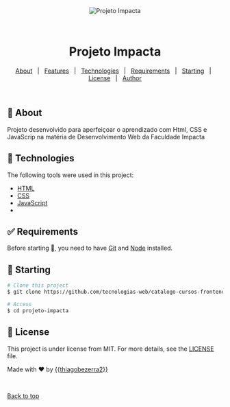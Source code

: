 <div align="center" id="top"> 
  <img src="./.github/app.gif" alt="Projeto Impacta" />

  &#xa0;

  <!-- <a href="https://projetoimpacta.netlify.app">Demo</a> -->
</div>

<h1 align="center">Projeto Impacta</h1>

<p align="center">
  
</p>

<!-- Status -->

<!-- <h4 align="center"> 
	🚧  Projeto Impacta 🚀 Under construction...  🚧
</h4> 

<hr> -->

<p align="center">
  <a href="#dart-about">About</a> &#xa0; | &#xa0; 
  <a href="#sparkles-features">Features</a> &#xa0; | &#xa0;
  <a href="#rocket-technologies">Technologies</a> &#xa0; | &#xa0;
  <a href="#white_check_mark-requirements">Requirements</a> &#xa0; | &#xa0;
  <a href="#checkered_flag-starting">Starting</a> &#xa0; | &#xa0;
  <a href="#memo-license">License</a> &#xa0; | &#xa0;
  <a href="https://github.com/{{YOUR_GITHUB_USERNAME}}" target="_blank">Author</a>
</p>

<br>

## :dart: About ##

Projeto desenvolvido para  aperfeiçoar o aprendizado com Html, CSS e JavaScrip na matéria de Desenvolvimento Web da Faculdade Impacta


## :rocket: Technologies ##

The following tools were used in this project:

- [HTML](https://developer.mozilla.org/en-US/docs/Web/HTML)
- [CSS](https://developer.mozilla.org/en-US/docs/Web/CSS)
- [JavaScript](https://developer.mozilla.org/en-US/docs/Web/JavaScript)
-
## :white_check_mark: Requirements ##

Before starting :checkered_flag:, you need to have [Git](https://git-scm.com) and [Node](https://nodejs.org/en/) installed.

## :checkered_flag: Starting ##

```bash
# Clone this project
$ git clone https://github.com/tecnologias-web/catalogo-cursos-frontend

# Access
$ cd projeto-impacta

```

## :memo: License ##

This project is under license from MIT. For more details, see the [LICENSE](LICENSE.md) file.


Made with :heart: by <a href="https://github.com/{{YOUR_GITHUB_USERNAME}}" target="_blank">{{thiagobezerra2}}</a>

&#xa0;

<a href="#top">Back to top</a>
